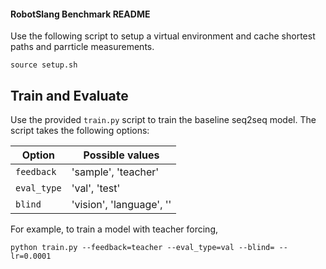 #### RobotSlang Benchmark README

Use the following script to setup a virtual environment and cache shortest paths and parrticle measurements.

```
source setup.sh
```

## Train and Evaluate
Use the provided `train.py` script to train the baseline seq2seq model. The script takes the following options:

| Option  | Possible values  |
|---|---|
| `feedback`  |  'sample', 'teacher' |
| `eval_type`  | 'val', 'test'  |
| `blind`  | 'vision', 'language', ''  |

For example, to train a model with teacher forcing, 
```
python train.py --feedback=teacher --eval_type=val --blind= --lr=0.0001
```
